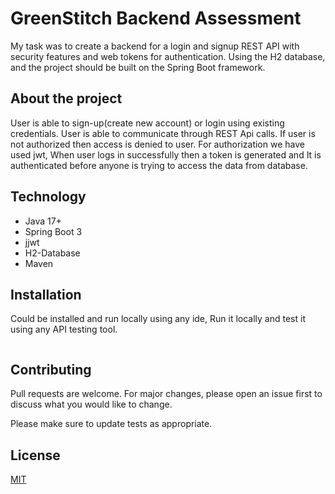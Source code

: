 # GreenStitch Backend Assessment

My task was to create a backend for a login and signup REST API with security features and web tokens for authentication. Using the H2 database, and the project should be built on the Spring Boot framework.

## About the project
User is able to sign-up(create new account) or login using existing credentials. User is able to communicate through REST Api calls. If user is not authorized then access is denied to user. For authorization we have used jwt, When user logs in successfully then a token is generated and It is authenticated before anyone is trying to access the data from database.


## Technology
* Java 17+
* Spring Boot 3
* jjwt
* H2-Database
* Maven



## Installation
Could be installed and run locally using any ide, Run it locally and test it using any API testing tool.
```python

```



## Contributing

Pull requests are welcome. For major changes, please open an issue first
to discuss what you would like to change.

Please make sure to update tests as appropriate.

## License

[MIT](https://choosealicense.com/licenses/mit/)

